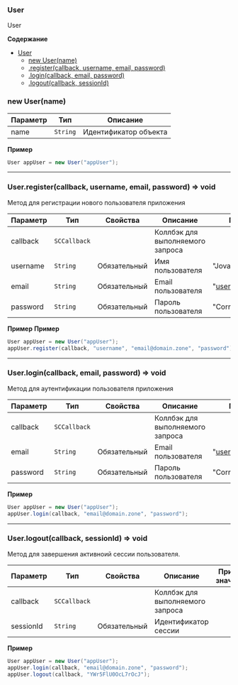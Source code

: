 <a name="User"></a>

### User
User

**Содержание**
* [User](#User)
    * [new User(name)](#User_new)
    * [.register(callback, username, email, password)](#User+run)
    * [.login(callback, email, password)](#User+stat)
    * [.logout(callback, sessionId)](#User+stat)


<a name="User_new"></a>

### new User(name)

| Параметр | Тип | Описание |
| --- | --- | --- |
| name | <code>String</code> | Идентификатор объекта |

**Пример** 
```Java
User appUser = new User("appUser");
```

----------------------------------------------------------------------------------------------
<a name="User+register"></a>

### User.register(callback, username, email, password) ⇒ void

Метод для регистрации нового пользователя приложения

| Параметр  | Тип                              | Свойства     | Описание                         | Пример значения |
| --------- | -------------------------------- | ------------ | -------------------------------- | --------------- |
| callback  | <code>SCCallback<RegistrationResponseEntity></code> || Коллбэк для выполняемого запроса |            | 
| username  | <code>String</code>              | Обязательный | Имя пользователя                 | "Jovan"                     | 
| email     | <code>String</code>              | Обязательный | Email пользователя               | "user@domain.zone"          | 
| password  | <code>String</code>              | Обязательный | Пароль пользователя              | "CorrectHorseBatteryStaple" |

**Пример** 
**Пример** 
```Java
User appUser = new User("appUser");
appUser.register(callback, "username", "email@domain.zone", "password");
```
----------------------------------------------------------------------------------------------
<a name="User+login"></a>

### User.login(callback, email, password) ⇒ void

Метод для аутентификации пользователя приложения

| Параметр  | Тип                              | Свойства     | Описание                         | Пример значения |
| --------- | -------------------------------- | ------------ | -------------------------------- | --------------- |
| callback  | <code>SCCallback<LoginResponseEntity></code> |  | Коллбэк для выполняемого запроса |                 | 
| email     | <code>String</code>              | Обязательный | Email пользователя               | "user@domain.zone" | 
| password  | <code>String</code>              | Обязательный | Пароль пользователя              | "CorrectHorseBatteryStaple" |

**Пример** 
```Java
User appUser = new User("appUser");
appUser.login(callback, "email@domain.zone", "password");
```
----------------------------------------------------------------------------------------------
<a name="User+logout"></a>

### User.logout(callback, sessionId) ⇒ void

Метод для завершения активноий сессии пользователя.

| Параметр  | Тип                              | Свойства     | Описание                         | Пример значения |
| --------- | -------------------------------- | ------------ | -------------------------------- | --------------- |
| callback  | <code>SCCallback<Boolean></code> |              | Коллбэк для выполняемого запроса |                 | 
| sessionId  | <code>String</code>             | Обязательный | Идентификатор сессии             |                 | 

**Пример** 
```Java
User appUser = new User("appUser");
appUser.login(callback, "email@domain.zone", "password");
appUser.logout(callback, "YWr5FlU0OcL7rOcJ");
```

